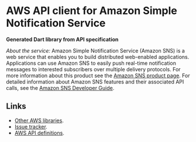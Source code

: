 # AWS API client for Amazon Simple Notification Service

**Generated Dart library from API specification**

*About the service:*
Amazon Simple Notification Service (Amazon SNS) is a web service that
enables you to build distributed web-enabled applications. Applications can
use Amazon SNS to easily push real-time notification messages to interested
subscribers over multiple delivery protocols. For more information about
this product see the <a href="https://aws.amazon.com/sns/">Amazon SNS product
page</a>. For detailed information about Amazon SNS features and their
associated API calls, see the <a
href="https://docs.aws.amazon.com/sns/latest/dg/">Amazon SNS Developer
Guide</a>.

## Links

- [Other AWS libraries](https://github.com/agilord/aws_client/tree/master/generated).
- [Issue tracker](https://github.com/agilord/aws_client/issues).
- [AWS API definitions](https://github.com/aws/aws-sdk-js/tree/master/apis).
